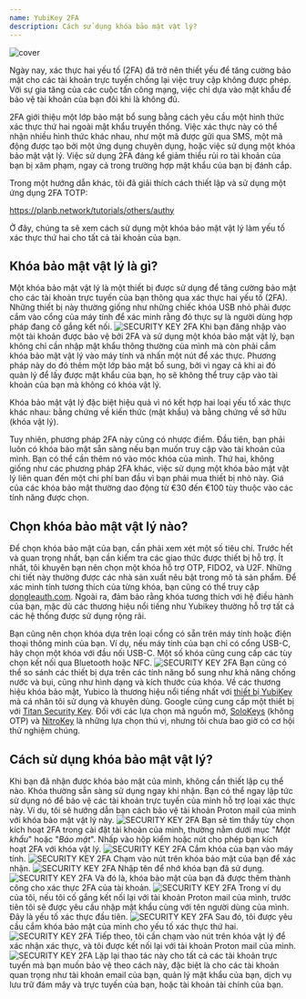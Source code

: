 ```yaml
---
name: YubiKey 2FA
description: Cách sử dụng khóa bảo mật vật lý?
---
```

![cover](assets/cover.webp)

Ngày nay, xác thực hai yếu tố (2FA) đã trở nên thiết yếu để tăng cường bảo mật cho các tài khoản trực tuyến chống lại việc truy cập không được phép. Với sự gia tăng của các cuộc tấn công mạng, việc chỉ dựa vào mật khẩu để bảo vệ tài khoản của bạn đôi khi là không đủ.

2FA giới thiệu một lớp bảo mật bổ sung bằng cách yêu cầu một hình thức xác thực thứ hai ngoài mật khẩu truyền thống. Việc xác thực này có thể nhận nhiều hình thức khác nhau, như một mã được gửi qua SMS, một mã động được tạo bởi một ứng dụng chuyên dụng, hoặc việc sử dụng một khóa bảo mật vật lý. Việc sử dụng 2FA đáng kể giảm thiểu rủi ro tài khoản của bạn bị xâm phạm, ngay cả trong trường hợp mật khẩu của bạn bị đánh cắp.

Trong một hướng dẫn khác, tôi đã giải thích cách thiết lập và sử dụng một ứng dụng 2FA TOTP:

https://planb.network/tutorials/others/authy

Ở đây, chúng ta sẽ xem cách sử dụng một khóa bảo mật vật lý làm yếu tố xác thực thứ hai cho tất cả tài khoản của bạn.

## Khóa bảo mật vật lý là gì?

Một khóa bảo mật vật lý là một thiết bị được sử dụng để tăng cường bảo mật cho các tài khoản trực tuyến của bạn thông qua xác thực hai yếu tố (2FA). Những thiết bị này thường giống như những chiếc khóa USB nhỏ phải được cắm vào cổng của máy tính để xác minh rằng đó thực sự là người dùng hợp pháp đang cố gắng kết nối.
![SECURITY KEY 2FA](assets/notext/01.webp)
Khi bạn đăng nhập vào một tài khoản được bảo vệ bởi 2FA và sử dụng một khóa bảo mật vật lý, bạn không chỉ cần nhập mật khẩu thông thường của mình mà còn phải cắm khóa bảo mật vật lý vào máy tính và nhấn một nút để xác thực. Phương pháp này do đó thêm một lớp bảo mật bổ sung, bởi vì ngay cả khi ai đó quản lý để lấy được mật khẩu của bạn, họ sẽ không thể truy cập vào tài khoản của bạn mà không có khóa vật lý.

Khóa bảo mật vật lý đặc biệt hiệu quả vì nó kết hợp hai loại yếu tố xác thực khác nhau: bằng chứng về kiến thức (mật khẩu) và bằng chứng về sở hữu (khóa vật lý).

Tuy nhiên, phương pháp 2FA này cũng có nhược điểm. Đầu tiên, bạn phải luôn có khóa bảo mật sẵn sàng nếu bạn muốn truy cập vào tài khoản của mình. Bạn có thể cần thêm nó vào móc khóa của mình. Thứ hai, không giống như các phương pháp 2FA khác, việc sử dụng một khóa bảo mật vật lý liên quan đến một chi phí ban đầu vì bạn phải mua thiết bị nhỏ này. Giá của các khóa bảo mật thường dao động từ €30 đến €100 tùy thuộc vào các tính năng được chọn.

## Chọn khóa bảo mật vật lý nào?

Để chọn khóa bảo mật của bạn, cần phải xem xét một số tiêu chí.
Trước hết và quan trọng nhất, bạn cần kiểm tra các giao thức được thiết bị hỗ trợ. Ít nhất, tôi khuyên bạn nên chọn một khóa hỗ trợ OTP, FIDO2, và U2F. Những chi tiết này thường được các nhà sản xuất nêu bật trong mô tả sản phẩm. Để xác minh tính tương thích của từng khóa, bạn cũng có thể truy cập [dongleauth.com](https://www.dongleauth.com/dongles/).
Ngoài ra, đảm bảo rằng khóa tương thích với hệ điều hành của bạn, mặc dù các thương hiệu nổi tiếng như Yubikey thường hỗ trợ tất cả các hệ thống được sử dụng rộng rãi.

Bạn cũng nên chọn khóa dựa trên loại cổng có sẵn trên máy tính hoặc điện thoại thông minh của bạn. Ví dụ, nếu máy tính của bạn chỉ có cổng USB-C, hãy chọn một khóa với đầu nối USB-C. Một số khóa cũng cung cấp các tùy chọn kết nối qua Bluetooth hoặc NFC.
![SECURITY KEY 2FA](assets/notext/02.webp)
Bạn cũng có thể so sánh các thiết bị dựa trên các tính năng bổ sung như khả năng chống nước và bụi, cũng như hình dạng và kích thước của khóa.
Về các thương hiệu khóa bảo mật, Yubico là thương hiệu nổi tiếng nhất với [thiết bị YubiKey](https://www.yubico.com/) mà cá nhân tôi sử dụng và khuyên dùng. Google cũng cung cấp một thiết bị với [Titan Security Key](https://store.google.com/fr/product/titan_security_key). Đối với các lựa chọn mã nguồn mở, [SoloKeys](https://solokeys.com/) (không OTP) và [NitroKey](https://www.nitrokey.com/products/nitrokeys) là những lựa chọn thú vị, nhưng tôi chưa bao giờ có cơ hội thử nghiệm chúng.
## Cách sử dụng khóa bảo mật vật lý?

Khi bạn đã nhận được khóa bảo mật của mình, không cần thiết lập cụ thể nào. Khóa thường sẵn sàng sử dụng ngay khi nhận. Bạn có thể ngay lập tức sử dụng nó để bảo vệ các tài khoản trực tuyến của mình hỗ trợ loại xác thực này. Ví dụ, tôi sẽ hướng dẫn bạn cách bảo vệ tài khoản Proton mail của mình với khóa bảo mật vật lý này.
![SECURITY KEY 2FA](assets/notext/03.webp)
Bạn sẽ tìm thấy tùy chọn kích hoạt 2FA trong cài đặt tài khoản của mình, thường nằm dưới mục "*Mật khẩu*" hoặc "*Bảo mật*". Nhấp vào hộp kiểm hoặc nút cho phép bạn kích hoạt 2FA với khóa vật lý.
![SECURITY KEY 2FA](assets/notext/04.webp)
Cắm khóa của bạn vào máy tính.
![SECURITY KEY 2FA](assets/notext/05.webp)
Chạm vào nút trên khóa bảo mật của bạn để xác nhận.
![SECURITY KEY 2FA](assets/notext/06.webp)
Nhập tên để nhớ khóa bạn đã sử dụng.
![SECURITY KEY 2FA](assets/notext/07.webp)
Và đó là, khóa bảo mật của bạn đã được thêm thành công cho xác thực 2FA của tài khoản.
![SECURITY KEY 2FA](assets/notext/08.webp)
Trong ví dụ của tôi, nếu tôi cố gắng kết nối lại với tài khoản Proton mail của mình, trước tiên tôi sẽ được yêu cầu nhập mật khẩu cùng với tên người dùng của mình. Đây là yếu tố xác thực đầu tiên.
![SECURITY KEY 2FA](assets/notext/09.webp)
Sau đó, tôi được yêu cầu cắm khóa bảo mật của mình cho yếu tố xác thực thứ hai.
![SECURITY KEY 2FA](assets/notext/10.webp)
Tiếp theo, tôi cần chạm vào nút trên khóa vật lý để xác nhận xác thực, và tôi được kết nối lại với tài khoản Proton mail của mình.
![SECURITY KEY 2FA](assets/notext/11.webp)
Lặp lại thao tác này cho tất cả các tài khoản trực tuyến mà bạn muốn bảo vệ theo cách này, đặc biệt là cho các tài khoản quan trọng như tài khoản email của bạn, quản lý mật khẩu của bạn, dịch vụ lưu trữ đám mây và trực tuyến của bạn, hoặc tài khoản tài chính của bạn.